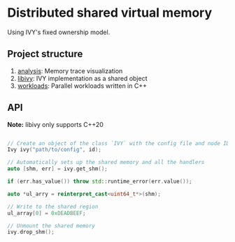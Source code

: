 # Distributed shared virtual memory 
Using IVY's fixed ownership model.

## Project structure
1. [analysis](src/analysis/): Memory trace visualization
2. [libivy](src/libivy/): IVY implementation as a shared object
3. [workloads](src/workloads/): Parallel workloads written in C++

## API
**Note:** libivy only supports C++20

```cpp

// Create an object of the class `IVY` with the config file and node ID
Ivy ivy("path/to/config", id);

// Automatically sets up the shared memory and all the handlers
auto [shm, err] = ivy.get_shm(); 

if (err.has_value()) throw std::runtime_error(err.value());

auto *ul_arry = reinterpret_cast<uint64_t*>(shm);

// Write to the shared region
ul_array[0] = 0xDEADBEEF;

// Unmount the shared memory
ivy.drop_shm();
```
